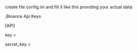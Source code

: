 
create file config.ini and fill it like this providing your actual data: 

;Binance Api Keys 

[API] 

key =  

secret_key =  
